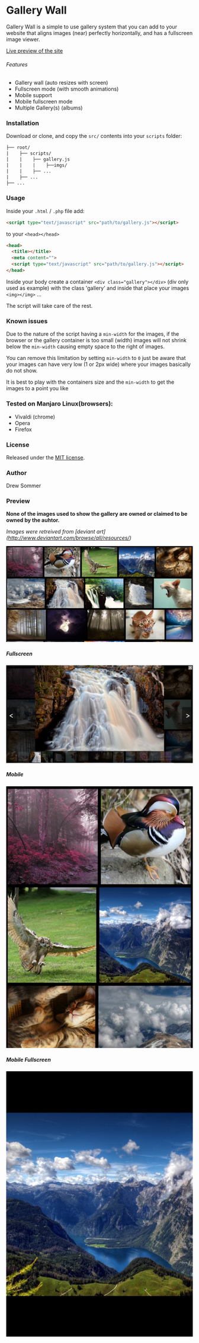 # Gallery Wall

Gallery Wall is a simple to use gallery system that you can add to your website
that aligns images (near) perfectly horizontally, and has a fullscreen image viewer.

[Live preview of the site](https://drew-s.github.io/Gallery-Wall/index.html)

###### Features
-   Gallery wall (auto resizes with screen)
-   Fullscreen mode (with smooth animations)
-   Mobile support
-   Mobile fullscreen mode
-   Multiple Gallery(s) (albums)

### Installation
Download or clone, and copy the `src/` contents into your `scripts` folder:

```
├── root/
|    ├── scripts/
|    |    ├── gallery.js
|    |    |    ├──imgs/
|    |    ├── ...
|    ├── ...
├── ...  
```
### Usage
Inside your `.html` / `.php` file add:

```html
<script type="text/javascript" src="path/to/gallery.js"></script>
```

to your `<head></head>`

```html
<head>
  <title></title>
  <meta content="">
  <script type="text/javascript" src="path/to/gallery.js"></script>
</head>
```

Inside your body create a container `<div class="gallery"></div>` (div only used as example) with the class
'gallery' and inside that place your images `<img></img>` ...

The script will take care of the rest.

### Known issues
Due to the nature of the script having a `min-width` for the images, if the browser
or the gallery container is too small (width) images will not shrink below the
`min-width` causing empty space to the right of images.

You can remove this limitation by setting `min-width` to `0` just be aware that
your images can have very low (1 or 2px wide) where your images basically do not
show.

It is best to play with the containers size and the `min-width` to get the images
to a point you like

### Tested on Manjaro Linux(browsers):
-   Vivaldi (chrome)
-   Opera
-   Firefox

### License
Released under the [MIT license](http://www.opensource.org/licenses/MIT).

### Author
Drew Sommer

### Preview
__None of the images used to show the gallery are owned or claimed to be owned by the auhtor.__

_Images were retreived from [deviant art] (http://www.deviantart.com/browse/all/resources/)_

![preview][pre]

##### Fullscreen
![fullscreen][full]

##### Mobile
![Mobile][mob]

##### Mobile Fullscreen
![Mobile Fullscreen][mobfull]

[pre]: ./preview/Preview.png
[full]: ./preview/Fullscreen.png
[mob]: ./preview/Mobile.png
[mobfull]: ./preview/MobileFullscreen.png
